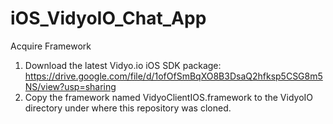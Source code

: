 # iOS_VidyoIO_Chat_App

Acquire Framework
1. Download the latest Vidyo.io iOS SDK package: https://drive.google.com/file/d/1ofOfSmBqXO8B3DsaQ2hfksp5CSG8m5NS/view?usp=sharing
2. Copy the framework named VidyoClientIOS.framework to the VidyoIO directory under where this repository was cloned.

